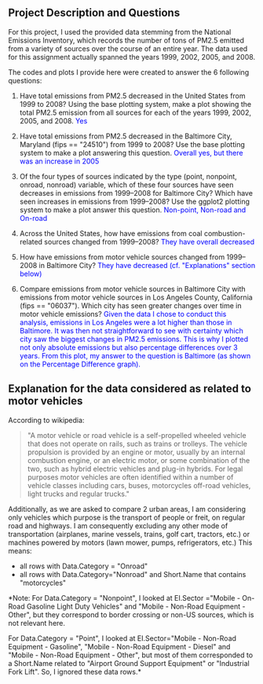 ## Project Description and Questions
For this project, I used the provided data stemming from the National Emissions Inventory, which records the number of tons of PM2.5 emitted from a variety of sources over the course of an entire year. The data used for this assignment actually spanned the years 1999, 2002, 2005, and 2008.

The codes and plots I provide here were created to answer the 6 following questions:

1. Have total emissions from PM2.5 decreased in the United States from 1999 to 2008? Using the base plotting system, make a plot showing the total PM2.5 emission from all sources for each of the years 1999, 2002, 2005, and 2008.
        <span style="color:blue">Yes</span>

2. Have total emissions from PM2.5 decreased in the Baltimore City, Maryland (fips == "24510") from 1999 to 2008? Use the base plotting system to make a plot answering this question.
        <span style="color:blue">Overall yes, but there was an increase in 2005</span>

3. Of the four types of sources indicated by the type (point, nonpoint, onroad, nonroad) variable, which of these four sources have seen decreases in emissions from 1999–2008 for Baltimore City? Which have seen increases in emissions from 1999–2008? Use the ggplot2 plotting system to make a plot answer this question.
        <span style="color:blue">Non-point, Non-road and On-road</span>

4. Across the United States, how have emissions from coal combustion-related sources changed from 1999–2008?
        <span style="color:blue">They have overall decreased</span>

5. How have emissions from motor vehicle sources changed from 1999–2008 in Baltimore City?
        <span style="color:blue">They have decreased (cf. "Explanations" section below)</span>

6. Compare emissions from motor vehicle sources in Baltimore City with emissions from motor vehicle sources in Los Angeles County, California (fips == "06037"). Which city has seen greater changes over time in motor vehicle emissions?
        <span style="color:blue">Given the data I chose to conduct this analysis, emissions in Los Angeles were a lot higher than those in Baltimore. It was then not straightforward to see with certainty which city saw the biggest changes in PM2.5 emissions. This is why I plotted not only absolute emissions but also percentage differences over 3 years. From this plot, my answer to the question is Baltimore (as shown on the Percentage Difference graph).</span>

## Explanation for the data considered as related to motor vehicles

According to wikipedia:

> "A motor vehicle or road vehicle is a self-propelled wheeled vehicle that does not operate on rails, such as trains or trolleys. The vehicle propulsion is provided by an engine or motor, usually by an internal combustion engine, or an electric motor, or some combination of the two, such as hybrid electric vehicles and plug-in hybrids. For legal purposes motor vehicles are often identified within a number of vehicle classes including cars, buses, motorcycles off-road vehicles, light trucks and regular trucks."

Additionally, as we are asked to compare 2 urban areas, I am considering only vehicles which purpose is the transport of people or freit, on regular road and highways. I am consequently excluding any other mode of transportation (airplanes, marine vessels, trains, golf cart, tractors, etc.) or machines powered by motors (lawn mower, pumps, refrigerators, etc.)
This means:

* all rows with Data.Category = "Onroad"
* all rows with Data.Category="Nonroad" and Short.Name that contains "motorcycles"

*Note: For Data.Category = "Nonpoint", I looked at EI.Sector ="Mobile - On-Road Gasoline Light Duty Vehicles" and "Mobile - Non-Road Equipment - Other", but they correspond to border crossing or non-US sources, which is not relevant here.

For Data.Category = "Point", I looked at EI.Sector="Mobile - Non-Road Equipment - Gasoline", "Mobile - Non-Road Equipment - Diesel" and "Mobile - Non-Road Equipment - Other", but most of them corresponded to a Short.Name related to "Airport Ground Support Equipment" or "Industrial Fork Lift". So, I ignored these data rows.*
